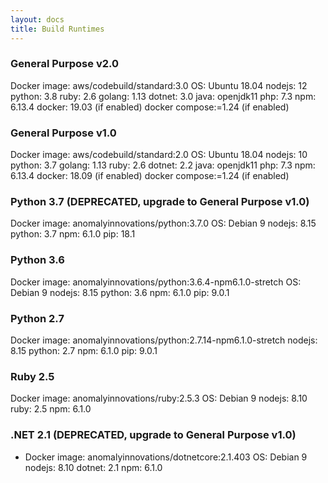 ```yaml
---
layout: docs
title: Build Runtimes
---
```



### General Purpose v2.0
Docker image: aws/codebuild/standard:3.0
      OS: Ubuntu 18.04
      nodejs: 12
      python: 3.8
      ruby: 2.6
      golang: 1.13
      dotnet: 3.0
      java: openjdk11
      php: 7.3
      npm: 6.13.4
      docker: 19.03 (if enabled)
      docker compose:=1.24 (if enabled)

### General Purpose v1.0
Docker image: aws/codebuild/standard:2.0
      OS: Ubuntu 18.04
      nodejs: 10
      python: 3.7
      golang: 1.13
      ruby: 2.6
      dotnet: 2.2
      java: openjdk11
      php: 7.3
      npm: 6.13.4
      docker: 18.09 (if enabled)
      docker compose:=1.24 (if enabled)

### Python 3.7 (DEPRECATED, upgrade to General Purpose v1.0)
Docker image: anomalyinnovations/python:3.7.0
      OS: Debian 9
      nodejs: 8.15
      python: 3.7
      npm:  6.1.0
      pip: 18.1

### Python 3.6
Docker image: anomalyinnovations/python:3.6.4-npm6.1.0-stretch
      OS: Debian 9
      nodejs: 8.15
      python: 3.6
      npm: 6.1.0
      pip: 9.0.1

### Python 2.7
Docker image: anomalyinnovations/python:2.7.14-npm6.1.0-stretch
      nodejs: 8.15
      python: 2.7
      npm: 6.1.0
      pip: 9.0.1

### Ruby 2.5
Docker image: anomalyinnovations/ruby:2.5.3
      OS: Debian 9
      nodejs: 8.10
      ruby: 2.5
      npm: 6.1.0

### .NET 2.1 (DEPRECATED, upgrade to General Purpose v1.0)
- Docker image: anomalyinnovations/dotnetcore:2.1.403
      OS: Debian 9
      nodejs: 8.10
      dotnet: 2.1
      npm: 6.1.0

